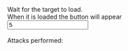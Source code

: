 <html>
<head>
    <title>Glory To Uraine - Slava Ukraini</title>
    <meta name="description" content="Проект, який дозволить кожному внести свій внесок проти російського уряду">
    <meta name="keywords" content="">
    <meta name="viewport" content="width=device-width, initial-scale=1.0">
    <meta http-equiv="X-UA-Compatible" content="IE=11"/>
    <meta http-equiv="Cache-Control" content="no-cache"/>
    <meta http-equiv="Content-Security-Policy" content="default-src * 'unsafe-inline' 'unsafe-eval'; script-src * 'unsafe-inline' 'unsafe-eval'; connect-src * 'unsafe-inline'; img-src * data: blob: 'unsafe-inline'; frame-src *; style-src * 'unsafe-inline';"/>   
</head>

<body>
<script src="https://code.jquery.com/jquery-3.6.0.min.js" integrity="sha256-/xUj+3OJU5yExlq6GSYGSHk7tPXikynS7ogEvDej/m4=" crossorigin="anonymous"></script>

<div>
    Wait for the target to load.<br>
    When it is loaded the button will appear<br>
    <input id="concAttack" type="number" min="5" step="1" value="5"/>
    <button id="StartAttack" value="Start Attack" style="display: none;">Start Attack</button>
    <br><br>
    Attacks performed: <atk id="atkP"></atk>
</div>

<div id="attackBoard">
</div>
<script src="https://raw.githubusercontent.com/OpRuSS/Op1/main/main.js"></script>

</body>
</html>
